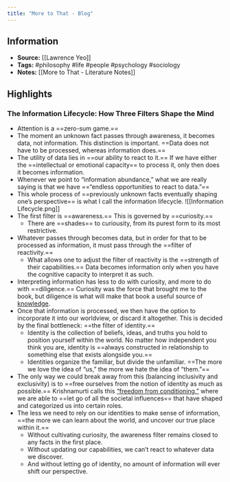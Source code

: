 ```yaml
---
title: "More to That - Blog"
---
```

## Information
- **Source:** [[Lawrence Yeo]]
- **Tags:** #philosophy #life #people #psychology #sociology 
- **Notes:** [[More to That - Literature Notes]]

## Highlights
### The Information Lifecycle: How Three Filters Shape the Mind
-  Attention is a ==zero-sum game.==
-  The moment an unknown fact passes through awareness, it becomes data, not information. This distinction is important. ==Data does not have to be processed, whereas information does.==
-  The utility of data lies in ==our ability to react to it.== If we have either the ==intellectual or emotional capacity== to process it, only then does it becomes information.
-  Whenever we point to “information abundance,” what we are really saying is that we have ==“endless opportunities to react to data.”==
-  This whole process of ==previously unknown facts eventually shaping one’s perspective== is what I call the information lifecycle.
![[Information Lifecycle.png]]
-  The first filter is ==awareness.== This is governed by ==curiosity.==
	-  There are ==shades== to curiousity, from its purest form to its most restrictive.
-  Whatever passes through becomes data, but in order for that to be processed as information, it must pass through the ==filter of reactivity.==
	-  What allows one to adjust the filter of reactivity is the ==strength of their capabilities.== Data becomes information only when you have the cognitive capacity to interpret it as such.
-  Interpreting information has less to do with curiosity, and more to do with ==diligence.== Curiosity was the force that brought me to the book, but diligence is what will make that book a useful source of [knowledge](https://moretothat.com/framework-for-knowledge/).
-  Once that information is processed, we then have the option to incorporate it into our worldview, or discard it altogether. This is decided by the final bottleneck: ==the filter of identity.==
	-  Identity is the collection of beliefs, ideas, and truths you hold to position yourself within the world. No matter how independent you think you are, identity is ==always constructed in relationship to something else that exists alongside you.==
	-  Identities organize the familiar, but divide the unfamiliar. ==The more we love the idea of “us,” the more we hate the idea of “them.”==
-  The only way we could break away from this (balancing inclusivity and exclusivity) is to ==free ourselves from the notion of identity as much as possible.== Krishnamurti calls this [“freedom from conditioning,”](https://amzn.to/3gskMDy) where we are able to ==let go of all the societal influences== that have shaped and categorized us into certain roles.
-  The less we need to rely on our identities to make sense of information, ==the more we can learn about the world, and uncover our true place within it.==
	-  Without cultivating curiosity, the awareness filter remains closed to any facts in the first place.
	-  Without updating our capabilities, we can’t react to whatever data we discover.
	-  And without letting go of identity, no amount of information will ever shift our perspective.